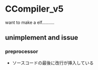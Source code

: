 # CCompiler_v5
want to make a elf..........

## unimplement and issue

### preprocessor
- ソースコードの最後に改行が挿入している